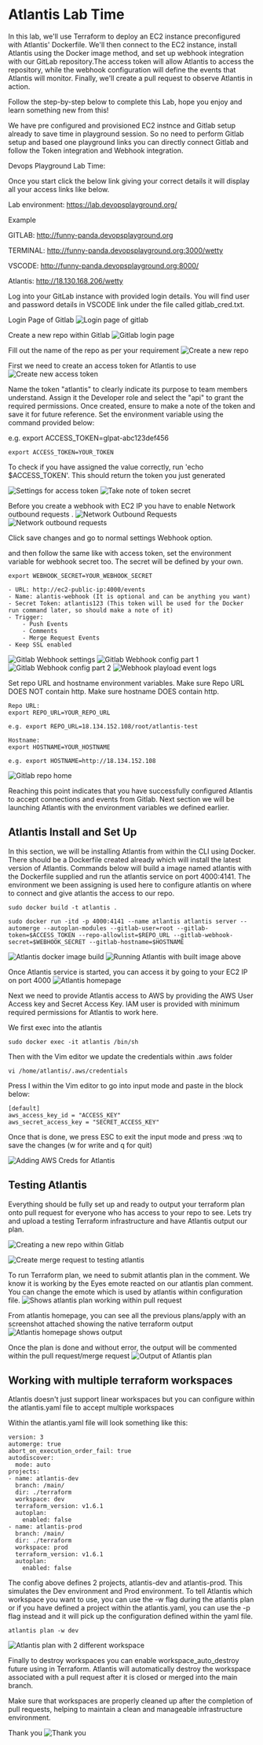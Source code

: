 # Atlantis Lab Time
In this lab, we'll use Terraform to deploy an EC2 instance preconfigured with Atlantis' Dockerfile. We'll then connect to the EC2 instance, install Atlantis using the Docker image method, and set up webhook integration with our GitLab repository.The access token will allow Atlantis to access the repository, while the webhook configuration will define the events that Atlantis will monitor. Finally, we'll create a pull request to observe Atlantis in action.

Follow the step-by-step below to complete this Lab, hope you enjoy and learn something new from this!

We have pre configured and provisioned EC2 instnce and Gitlab setup already to save time in playground session.
So no need to perform Gitlab setup and based one playground links you can directly connect Gitlab and follow the Token integration and Webhook integration.


Devops Playground Lab Time:

Once you start click the below link giving your correct details it will display all your access links like below.

Lab environment: https://lab.devopsplayground.org/

Example

GITLAB: http://funny-panda.devopsplayground.org

TERMINAL: http://funny-panda.devopsplayground.org:3000/wetty

VSCODE: http://funny-panda.devopsplayground.org:8000/

Atlantis: http://18.130.168.206/wetty

Log into your GitLab instance with provided login details.
You will find user and password details in VSCODE link under the file called gitlab_cred.txt.

Login Page of Gitlab
![Login page of gitlab](/image/13_gitlab.png)

Create a new repo within Gitlab
![Gitlab login page](/image/1_gitlab.png)

Fill out the name of the repo as per your requirement
![Create a new repo](/image/2_gitlab.png)

 First we need to create an access token for Atlantis to use
![Create new access token](/image/3_gitlab.png)

Name the token "atlantis" to clearly indicate its purpose to team members understand. Assign it the Developer role and select the "api" to grant the required permissions. Once created, ensure to make a note of the token and save it for future reference. Set the environment variable using the command provided below:

e.g. export ACCESS_TOKEN=glpat-abc123def456
```
export ACCESS_TOKEN=YOUR_TOKEN

```
To check if you have assigned the value correctly, run 'echo $ACCESS_TOKEN'. This should return the token you just generated

![Settings for access token](/image/4_gitlab.png)
![Take note of token secret](/image/4_1_gitlab.png)

Before you create a webhook with EC2 IP you have to enable Network outbound requests .
![Network Outbound Requests](/image/Network_outbound_requests.png)
![Network outbound requests](/image/Network_outbound.png)

Click save changes and go to normal settings Webhook option.

and then follow the same like with access token, set the environment variable for webhook secret too.
The secret will be defined by your own.
```
export WEBHOOK_SECRET=YOUR_WEBHOOK_SECRET
```
    - URL: http://ec2-public-ip:4000/events 
    - Name: alantis-webhook (It is optional and can be anything you want)
    - Secret Token: atlantis123 (This token will be used for the Docker run command later, so should make a note of it)
    - Trigger:
        - Push Events
        - Comments
        - Merge Request Events
    - Keep SSL enabled
![Gitlab Webhook settings](/image/5_gitlab.png)
![Gitlab Webhook config part 1](/image/5_1_gitlab.png)
![Gitlab Webhook config part 2](/image/5_2_gitlab.png)
![Webhook playload event logs](/image/Webhook_logs.png)

Set repo URL and hostname environment variables. 
Make sure Repo URL DOES NOT contain http.
Make sure hostname DOES contain http.

```
Repo URL:
export REPO_URL=YOUR_REPO_URL 

e.g. export REPO_URL=18.134.152.108/root/atlantis-test

Hostname:
export HOSTNAME=YOUR_HOSTNAME

e.g. export HOSTNAME=http://18.134.152.108
```
![Gitlab repo home](/image/6_gitlab.png)

Reaching this point indicates that you have successfully configured Atlantis to accept connections and events from Gitlab. Next section we will be launching Atlantis with the environment variables we defined earlier. 


## Atlantis Install and Set Up
In this section, we will be installing Atlantis from within the CLI using Docker. There should be a Dockerfile created already which will install the latest version of Atlantis.
Commands below will build a image named atlantis with the Dockerfile supplied and run the atlantis service on port 4000:4141. The environment we been assigning is used here to configure atlantis on where to connect and give atlantis the access to our repo.

```
sudo docker build -t atlantis .

sudo docker run -itd -p 4000:4141 --name atlantis atlantis server --automerge --autoplan-modules --gitlab-user=root --gitlab-token=$ACCESS_TOKEN --repo-allowlist=$REPO_URL --gitlab-webhook-secret=$WEBHOOK_SECRET --gitlab-hostname=$HOSTNAME
```

![Atlantis docker image build](/image/1_atlantis.png)
![Running Atlantis with built image above](/image/2_atlantis.png)


Once Atlantis service is started, you can access it by going to your EC2 IP on port 4000
![Atlantis homepage](/image/3_atlantis.png)

Next we need to provide Atlantis  access to AWS by providing the AWS User Access key and Secret Access Key.  IAM user is provided with minimum required permissions for Atlantis to work here.

We first exec into the atlantis
```
sudo docker exec -it atlantis /bin/sh
```

Then with the Vim editor we update the credentials within .aws folder
```
vi /home/atlantis/.aws/credentials
```

Press I within the Vim editor to go into input mode and paste in the block below:
```
[default]
aws_access_key_id = "ACCESS_KEY"
aws_secret_access_key = "SECRET_ACCESS_KEY"
```

Once that is done, we press ESC to exit the input mode and press :wq to save the changes (w for write and q for quit)

![Adding AWS Creds for Atlantis](/image/4_atlantis.png)

## Testing Atlantis

Everything should be fully set up and ready to output your terraform plan onto pull request for everyone who has access to your repo to see. Lets try and upload a testing Terraform infrastructure and have Atlantis output our plan.

![Creating a new repo within Gitlab](/image/5_atlantis.png)

![Create merge request to testing atlantis](/image/6_atlantis.png)

To run Terraform plan, we need to submit atlantis plan in the comment. We know it is working by the Eyes emote reacted on our atlantis plan comment. You can change the emote which is used by atlantis within configuration file.
![Shows atlantis plan working within pull request](/image/7_atlantis.png)

From atlantis homepage, you can see all the previous plans/apply with an screenshot attached showing the native terraform output
![Atlantis homepage shows output](/image/8_atlantis.png)

Once the plan is done and without error, the output will be commented within the pull request/merge request
![Output of Atlantis plan](/image/9_atlantis.png)

## Working with multiple terraform workspaces
Atlantis doesn't just support linear workspaces but you can configure within the atlantis.yaml file to accept multiple workspaces

Within the atlantis.yaml file will look something like this:
```
version: 3
automerge: true
abort_on_execution_order_fail: true
autodiscover:
  mode: auto
projects:
- name: atlantis-dev
  branch: /main/
  dir: ./terraform
  workspace: dev
  terraform_version: v1.6.1
  autoplan:
    enabled: false
- name: atlantis-prod
  branch: /main/
  dir: ./terraform
  workspace: prod
  terraform_version: v1.6.1
  autoplan:
    enabled: false
```

The config above defines 2 projects, atlantis-dev and atlantis-prod. This simulates the Dev environment and Prod environment.
To tell Atlantis which workspace you want to use, you can use the -w flag during the atlantis plan or if you have defined a project within the atlantis.yaml, you can use the -p flag instead and it will pick up the configuration defined within the yaml file.
```
atlantis plan -w dev
```
![Atlantis plan with 2 different workspace](/image/10_atlantis.png)


Finally to destroy workspaces you can enable  workspace_auto_destroy future using in Terraform.
Atlantis will automatically destroy the workspace associated with a pull request after it is closed or merged into the main branch. 

Make sure that workspaces are properly cleaned up after the completion of pull requests, helping to maintain a clean and manageable infrastructure environment.

Thank you 
![Thank you](/image/Thankyou.png)